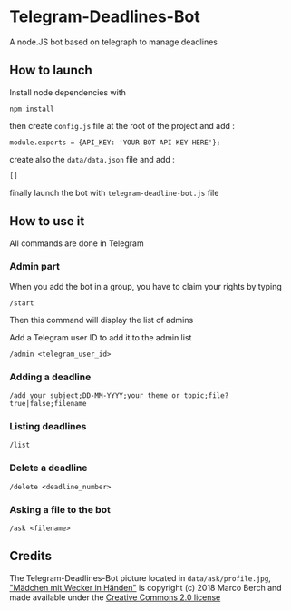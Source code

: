 # Telegram-Deadlines-Bot
A node.JS bot based on telegraph to manage deadlines


## How to launch

Install node dependencies with
```
npm install
```

then create `config.js` file at the root of the project and add :
```
module.exports = {API_KEY: 'YOUR BOT API KEY HERE'};
```

create also the `data/data.json` file and add : 
```
[]
``` 

finally launch the bot with `telegram-deadline-bot.js` file

## How to use it

All commands are done in Telegram

### Admin part

When you add the bot in a group, you have to claim your rights by typing

    /start 

Then this command will display the list of admins

Add a Telegram user ID to add it to the admin list 

    /admin <telegram_user_id>

### Adding a deadline

    /add your subject;DD-MM-YYYY;your theme or topic;file?true|false;filename
    
### Listing deadlines

    /list
    
### Delete a deadline

    /delete <deadline_number>
    
### Asking a file to the bot 

    /ask <filename>



## Credits 

The Telegram-Deadlines-Bot picture located in `data/ask/profile.jpg`, ["Mädchen mit Wecker in Händen"](https://flic.kr/p/27knUuyM) is copyright (c) 2018 Marco Berch and made available under the [Creative Commons 2.0 license](https://creativecommons.org/licenses/by/2.0/)
